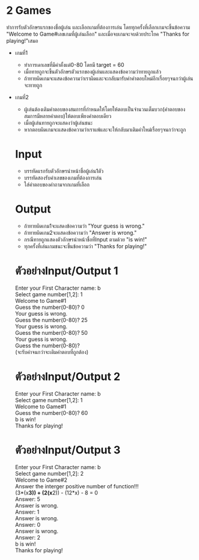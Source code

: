 # 2 Games
ทำการรับตัวอักษรแรกของชื่อผู้เล่น และเลือกเกมที่ต้องการเล่น โดยทุกครั้งที่เลือกเกมจะขึ้นข้อความ "Welcome to Game#เลขเกมที่ผู้เล่นเลือก" และเมื่อจบเกมจะจบด้วยประโยค "Thanks for playing!"เสมอ
* เกมที่1
    - ทำการเดาเลขที่มีค่าตั้งแต่0-80 โดยมี target = 60
    - เมื่อทายถูกจะขึ้นตัวอักษรตัวแรกของผู้เล่นและแสดงข้อความว่าทายถูกแล้ว
    - ถ้าทายผิดเกมจะแสดงข้อความว่าเราผิดและจะกลับมารับค่าคำตอบใหม่อีกเรื่อยๆจนกว่าผู้เล่นจะทายถูก
* เกมที่2
    - ผู้เล่นต้องเติมคำตอบของสมการที่กำหนดให้โดยให้ตอบเป็นจำนวนเต็มบวก(คำตอบของสมการมีหลายคำตอบ)ให้ตอบเพียงคำตอบเดียว
    - เมื่อผู้เล่นทายถูกจะแสดงว่าผู้เล่นชนะ
    - หากตอบผิดเกมจะแสดงข้อความว่าเราแพ้และจะให้กลับมาเติมคำใหม่เรื่อยๆจนกว่าจะถูก
    # Input
    * บรรทัดแรกรับตัวอักษรนำหน้าชื่อผู้เล่น1ตัว
    * บรรทัดสองรับค่าเลขของเกมที่ต้องการเล่น
    * ใส่คำตอบของคำถามจากเกมที่เลือก
    # Output
    * ถ้าทายผิดเกม1จะแสดงข้อความว่า "Your guess is wrong."
    * ถ้าทายผิดเกม2จะแสดงข้อความว่า "Answer is wrong."
    * กรณีทายถูกแสดงตัวอักษรนำหน้าชื่อที่Input ตามด้วย "is win!"
    * ทุกครั้งที่เล่นเกมชนะจะขึ้นข้อความว่า "Thanks for playing!"

    # ตัวอย่างInput/Output 1
    Enter your First Character name: b\
    Select game number[1,2]: 1\
    Welcome to Game#1\
    Guess the number(0-80)? 0\
    Your guess is wrong.\
    Guess the number(0-80)? 25\
    Your guess is wrong.\
    Guess the number(0-80)? 50\
    Your guess is wrong.\
    Guess the number(0-80)?\
    (จะรับค่าจนกว่าจะเติมคำตอบที่ถูกต้อง)

    # ตัวอย่างInput/Output 2
    Enter your First Character name: b\
    Select game number[1,2]: 1\
    Welcome to Game#1\
    Guess the number(0-80)? 60\
    b is win!\
    Thanks for playing!

    # ตัวอย่างInput/Output 3
    Enter your First Character name: b\
    Select game number[1,2]: 2\
    Welcome to Game#2\
    Answer the interger positive number of function!!!\
    (3*(x**3)) + (2(x**2)) - (12*x) - 8 = 0\
    Answer: 5\
    Answer is wrong.\
    Answer: 1\
    Answer is wrong.\
    Answer: 0\
    Answer is wrong.\
    Answer: 2\
    b is win!\
    Thanks for playing!
